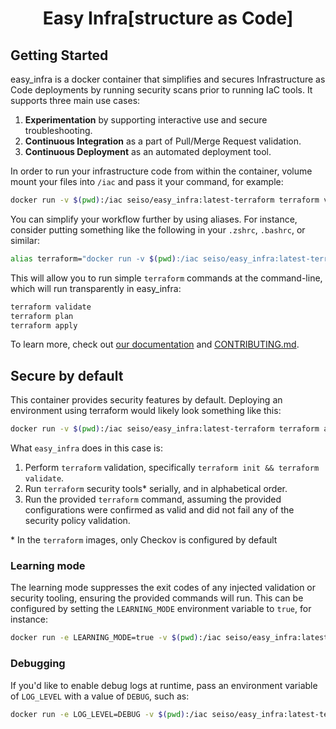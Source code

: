 <h1 align="center">Easy Infra[structure as Code]</h1>

## Getting Started

easy_infra is a docker container that simplifies and secures Infrastructure as Code deployments by running security scans prior to running IaC tools.
It supports three main use cases:

1. **Experimentation** by supporting interactive use and secure troubleshooting.
1. **Continuous Integration** as a part of Pull/Merge Request validation.
1. **Continuous Deployment** as an automated deployment tool.

In order to run your infrastructure code from within the container, volume mount your files into `/iac` and pass it your command, for example:

```bash
docker run -v $(pwd):/iac seiso/easy_infra:latest-terraform terraform validate
```

You can simplify your workflow further by using aliases. For instance, consider putting something like the following in your `.zshrc`, `.bashrc`, or
similar:

```bash
alias terraform="docker run -v $(pwd):/iac seiso/easy_infra:latest-terraform terraform"
```

This will allow you to run simple `terraform` commands at the command-line, which will run transparently in easy_infra:

```bash
terraform validate
terraform plan
terraform apply
```

To learn more, check out [our documentation](https://easy-infra.readthedocs.io/) and [CONTRIBUTING.md](./CONTRIBUTING.md).

## Secure by default

This container provides security features by default.  Deploying an environment using terraform would likely look something like this:

```bash
docker run -v $(pwd):/iac seiso/easy_infra:latest-terraform terraform apply -auto-approve
```

What `easy_infra` does in this case is:

1. Perform `terraform` validation, specifically `terraform init && terraform validate`.
1. Run `terraform` security tools\* serially, and in alphabetical order.
1. Run the provided `terraform` command, assuming the provided configurations were confirmed as valid and did not fail any of the security policy
   validation.

\* In the `terraform` images, only Checkov is configured by default

### Learning mode

The learning mode suppresses the exit codes of any injected validation or security tooling, ensuring the provided commands will run.  This can be
configured by setting the `LEARNING_MODE` environment variable to `true`, for instance:

```bash
docker run -e LEARNING_MODE=true -v $(pwd):/iac seiso/easy_infra:latest-terraform terraform apply -auto-approve
```

### Debugging

If you'd like to enable debug logs at runtime, pass an environment variable of `LOG_LEVEL` with a value of `DEBUG`, such as:

```bash
docker run -e LOG_LEVEL=DEBUG -v $(pwd):/iac seiso/easy_infra:latest-terraform terraform validate
```
